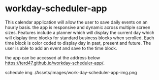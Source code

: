 # workday-scheduler-app
This calendar application will allow the user to save daily events on an hourly basis. the app is responsive and dynamic across multiple screen sizes. Features include  a planner which will display the current day which will display time blocks for standard business blocks when scrolled. Each time block is color coded to display day in past, present and future. The user is able to add an event and save to the time block.

the app can be accessed at the address below
https://terd47.github.io/workday-scheduler-app/.

schedule img 
./Assets/images/work-day-scheduler-app-img.png
[](./Assets/images/work-day-schedule-app-img.png)
